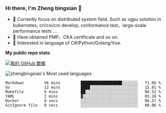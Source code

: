### Hi there, I'm Zheng bingxian  👋

* 📖  Currently focus on distributed system field. Such as vgpu solution in kubernetes, cri/csi/cni develop, conformance test，large-scale performance tests ...
* 🌱  Have obtained PMP、CKA certificate and so on.
* 👯  Interested in language of C#/Python/Golang/Vue.

**My public repo stats**:

[![我的 GitHub 数据](https://github-readme-stats.vercel.app/api?username=zhengbingxian&theme=merko)]()

![zhengbingxian's Most used languages](https://github-readme-stats.vercel.app/api/top-langs/?username=zhengbingxian&layout=compact&hide_border=true&langs_count=10)

<!--START_SECTION:waka-->

```text
Markdown         56 mins         ██████████████████░░░░░░░   71.66 %
Go               12 mins         ████░░░░░░░░░░░░░░░░░░░░░   15.81 %
Makefile         6 mins          ██░░░░░░░░░░░░░░░░░░░░░░░   08.52 %
YAML             2 mins          ▓░░░░░░░░░░░░░░░░░░░░░░░░   03.28 %
Docker           0 secs          ░░░░░░░░░░░░░░░░░░░░░░░░░   00.57 %
GitIgnore file   0 secs          ░░░░░░░░░░░░░░░░░░░░░░░░░   00.06 %
```

<!--END_SECTION:waka-->
